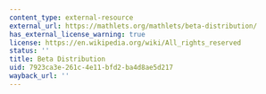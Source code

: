 ```yaml
---
content_type: external-resource
external_url: https://mathlets.org/mathlets/beta-distribution/
has_external_license_warning: true
license: https://en.wikipedia.org/wiki/All_rights_reserved
status: ''
title: Beta Distribution
uid: 7923ca3e-261c-4e11-bfd2-ba4d8ae5d217
wayback_url: ''
---
```

